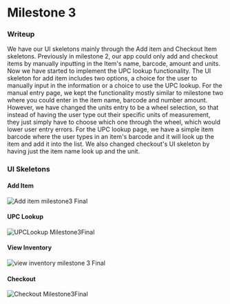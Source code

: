 # Milestone 3

### Writeup

We have our UI skeletons mainly through the Add item and Checkout Item skeletons. Previously in milestone 2, our app could only add and checkout items by manually inputting in the Item's name, barcode, amount and units. Now we have started to implement the UPC lookup functionality. The UI skeleton for add item includes two options, a choice for the user to manually input in the information or a choice to use the UPC lookup. For the manual entry page, we kept the functionality mostly similar to milestone two where you could enter in the item name, barcode and number amount. However, we have changed the units entry to be a wheel selection, so that instead of having the user type out their specific units of measurement, they just simply have to choose which one through the wheel, which would lower user entry errors. For the UPC lookup page, we have a simple item barcode where the user types in an item's barcode and it will look up the item and add it into the list. We also changed checkout's UI skeleton by having just the item name look up and the unit.

### UI Skeletons

#### Add Item
![Add item milestone3 Final](https://user-images.githubusercontent.com/46572829/57594683-1edbaa00-74f6-11e9-8745-92e50a5b77ad.png)

#### UPC Lookup
![UPCLookup Milestone3Final](https://user-images.githubusercontent.com/46572829/57594699-387cf180-74f6-11e9-9d37-eaad511862f7.png)

#### View Inventory
![view inventory milestone 3 Final](https://user-images.githubusercontent.com/46572829/57594761-7da12380-74f6-11e9-8621-a1be76a56bba.png)

#### Checkout
![Checkout Milestone3Final](https://user-images.githubusercontent.com/46572829/57594721-54809300-74f6-11e9-9f2a-22a8139a6ba8.png)
